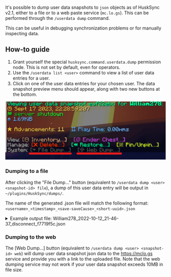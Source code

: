 It's possible to dump user data snapshots to `json` objects as of HuskSync v2.1, either to a file or to a web paste service (`mc.lo.gs`). This can be performed through the `/userdata dump` command.

This can be useful in debugging synchronization problems or for manually inspecting data.

## How-to guide
1. Grant yourself the special `husksync.command.userdata.dump` permission node. This is not set by default, even for operators.
2. Use the `/userdata list <user>` command to view a list of user data entries for a user.
3. Click on one of the user data entries for your chosen user. The data snapshot preview menu should appear, along with two new buttons at the bottom.

[![Data dumping buttons](https://raw.githubusercontent.com/WiIIiam278/HuskSync/master/images/data-dumping.png)](#)

### Dumping to a file
After clicking the "File Dump..." button (equivalent to `/userdata dump <user> <snapshot-id> file`), a dump of this user data entry will be output in `~/plugins/HuskSync/dumps/`.

The name of the generated .json file will match the following format: `<username>_<timestamp>_<save-saveCause>_<short-uuid>.json`

<details>
<summary>Example output file: William278_2022-10-12_21-46-37_disconnect_f7719f5c.json</summary>

```json
{
  "id": "209a56fd-efd0-4354-8f7c-e09f6d0673d8",
  "pinned": false,
  "timestamp": "2023-09-15T17:27:08.6768038+01:00",
  "save_cause": "DISCONNECT",
  "minecraft_version": "1.20.1",
  "platform_type": "bukkit",
  "format_version": 4,
  "data": {
    "husksync:statistics": "{\"generic\":{\"minecraft:fly_one_cm\":26261,\"minecraft:jump\":23,\"minecraft:leave_game\":3,\"minecraft:play_one_minute\":1904,\"minecraft:sneak_time\":7,\"minecraft:sprint_one_cm\":1849,\"minecraft:time_since_death\":1904,\"minecraft:time_since_rest\":1904,\"minecraft:total_world_time\":1904,\"minecraft:walk_one_cm\":414},\"blocks\":{},\"items\":{},\"entities\":{}}",
    "husksync:experience": "{\"total_experience\":0,\"exp_level\":0,\"exp_progress\":0.0}",
    "husksync:game_mode": "{\"game_mode\":\"CREATIVE\",\"allow_flight\":true,\"is_flying\":true}",
    "husksync:advancements": "[{\"key\":\"minecraft:recipes/decorations/crafting_table\",\"completed_criteria\":{\"unlock_right_away\":1694795225426}},{\"key\":\"minecraft:adventure/adventuring_time\",\"completed_criteria\":{\"minecraft:old_growth_birch_forest\":1694795225478}}]",
    "husksync:inventory": "{held_item_slot:0,items:{size:41}}",
    "husksync:ender_chest": "{size:27}",
    "husksync:potion_effects": "[]",
    "husksync:hunger": "{\"food_level\":20,\"saturation\":5.0,\"exhaustion\":0.449}",
    "husksync:health": "{\"health\":20.0,\"max_health\":20.0,\"health_scale\":20.0}"
  }
}
```
</details>

### Dumping to the web
The \[Web Dump...\] button (equivalent to `/userdata dump <user> <snapshot-id> web`) will dump user data snapshot json data to the https://mclo.gs service and provide you with a link to the uploaded file. Note that the web dumping service may not work if your user data snapshot exceeds 10MB in file size.
